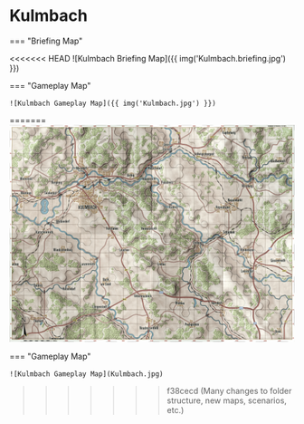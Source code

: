 # Kulmbach

=== "Briefing Map"

<<<<<<< HEAD
    ![Kulmbach Briefing Map]({{ img('Kulmbach.briefing.jpg') }})

=== "Gameplay Map"

    ![Kulmbach Gameplay Map]({{ img('Kulmbach.jpg') }})
=======
    ![Kulmbach Briefing Map](Kulmbach.briefing.jpg)

=== "Gameplay Map"

    ![Kulmbach Gameplay Map](Kulmbach.jpg)
>>>>>>> f38cecd (Many changes to folder structure, new maps, scenarios, etc.)
